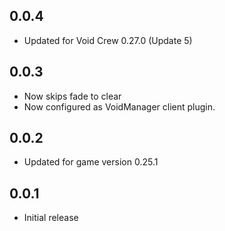 ## 0.0.4
- Updated for Void Crew 0.27.0 (Update 5)

## 0.0.3
- Now skips fade to clear
- Now configured as VoidManager client plugin.

## 0.0.2
- Updated for game version 0.25.1

## 0.0.1
- Initial release